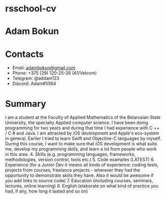 # rsschool-cv
# Adam Bokun
# Contacts
* Email: adambokun@gmail.com 
* Phone: +375 (29) 120-25-26 (A1/Velcom)
* Telegram: @addam123
* Discord: Adam#5564  
# Summary 
I am a student at the Faculty of Applied Mathematics of the Belarusian State University, the specialty Applied computer science. I have been doing programming for two years and during that time I had experience with C ++ / C # and Java. I am attracted by iOS development and Apple's eco-system in general. Earlier I tried to learn Swift and Objective-C languages by myself. During this course, I want to make sure that iOS development is what suits me, develop my programming skills, and learn a lot from people who work in this area.
4. Skills (e.g. programming languages, frameworks, methodologies, version control, tools etc.)
5. Code examples (LATEST)
6. Experience (for a Junior Dev it means all kinds of experience: coding tests, projects from courses,
freelance projects - wherever they had the opportunity to demonstrate skills they have.
Also it would be awesome if you add links to source code)
7. Education (including courses, seminars, lectures, online learning)
8. English (elaborate on what kind of practice you had, if any, how long it lasted and so on)
